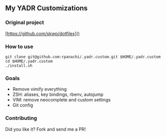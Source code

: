 ## My YADR Customizations

### Original project

[https://github.com/skwp/dotfiles]()

### How to use

```
git clone git@github.com:rpanachi/.yadr.custom.git $HOME/.yadr.custom
cd $HOME/.yadr.custom
./install.sh
```

### Goals

* Remove vimify everything
* ZSH: aliases, key bindings, rbenv, autojump
* VIM: remove neocomplete and custom settings
* Git config

### Contributing

Did you like it? Fork and send me a PR!
